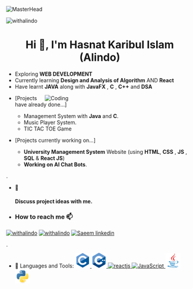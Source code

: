 ![MasterHead](https://camo.githubusercontent.com/2392f4f8f3d9452a3d2f770c0eab182a9f588a157443770089f2b369e942c577/687474703a2f2f692e696d6775722e636f6d2f6337476d414a662e706e67)

<p align="left"> <img src="https://komarev.com/ghpvc/?username=withalindo&label=Profile%20views&color=323264&style=flat" alt="withalindo" /> </p>

<h1 align="center">Hi 👋, I'm Hasnat Karibul Islam (Alindo)</h1>


-  Exploring **WEB DEVELOPMENT**
-  Currently learning **Design and Analysis of Algorithm** AND **React**
-  Have learnt **JAVA** along with **JavaFX** , **C** , **C++** and **DSA**
  <img align="right" alt="Coding" width="400" src="https://camo.githubusercontent.com/19db51af5f90f1b152bc0b9078f5fe97053955be5074f03f17019c70345bdcdb/68747470733a2f2f6d69726f2e6d656469756d2e636f6d2f6d61782f313336302f302a37513379765349765f7430696f4a2d5a2e676966">


-  [Projects have already done...]
    - Management System with **Java** and **C**.
    - Music Player System.
    - TIC TAC TOE Game


-  [Projects currently working on...]
    - **University Management System** Website (using **HTML**, **CSS** , **JS** , **SQL** & **React JS**)
    - **Working on AI Chat Bots**.

.
- 💬<h4>Discuss project ideas with me.</h4>
- <h3>How to reach me 📫 </h3>
<a href="https://www.linkedin.com/in/hasnat-karibul-islam-alindau-0373b322b/" target="blank"><img align="center" src="https://raw.githubusercontent.com/rahuldkjain/github-profile-readme-generator/master/src/images/icons/Social/linked-in-alt.svg" alt="withalindo" height="30" width="40" /></a>
<a href="https://www.facebook.com/alindo201" target="blank"><img align="center" src="https://raw.githubusercontent.com/rahuldkjain/github-profile-readme-generator/master/src/images/icons/Social/facebook.svg" alt="withalindo" height="30" width="40" /></a>
<a href="mailto:withalindo@gmail.com" target="blank"><img align="center" src="https://cdn.jsdelivr.net/npm/simple-icons@3.0.1/icons/gmail.svg" alt="Saeem linkedin" height="30" width="40" /></a>


.
- 📝 Languages and Tools: <a href="https://www.cprogramming.com/" target="_blank" rel="noreferrer"> <img src="https://raw.githubusercontent.com/devicons/devicon/master/icons/c/c-original.svg" alt="c" width="40" height="40"/> </a> <a href="https://www.w3schools.com/cpp/" target="_blank" rel="noreferrer"> <img src="https://raw.githubusercontent.com/devicons/devicon/master/icons/cplusplus/cplusplus-original.svg" alt="cplusplus" width="40" height="40"/> </a> <a href="https://react.dev/" target="_blank" rel="noreferrer"> <img src="https://www.svgrepo.com/show/452092/react.svg" alt="reactjs" width="40" height="40"/> </a> <a href="https://www.javascript.com/" target="_blank" rel="noreferrer"> <img src="https://camo.githubusercontent.com/7c11e502e691492b040503e1f6b9bb204eb79331a570016c1d59317416b29e86/68747470733a2f2f7374617469632e6a61766174706f696e742e636f6d2f696d616765732f6a6176617363726970742f6a6176617363726970745f6c6f676f2e706e67" alt="JavaScript" width="40" height="40"/> </a> <a href="https://www.java.com" target="_blank" rel="noreferrer"> <img src="https://raw.githubusercontent.com/devicons/devicon/master/icons/java/java-original.svg" alt="java" width="40" height="40"/> </a> <a href="https://www.python.org" target="_blank" rel="noreferrer"> <img src="https://raw.githubusercontent.com/devicons/devicon/master/icons/python/python-original.svg" alt="python" width="40" height="40"/> </a>
